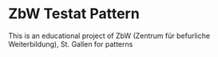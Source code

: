 # ZbW Testat Pattern

This is an educational project of ZbW (Zentrum für befurliche Weiterbildung), St. Gallen for patterns
